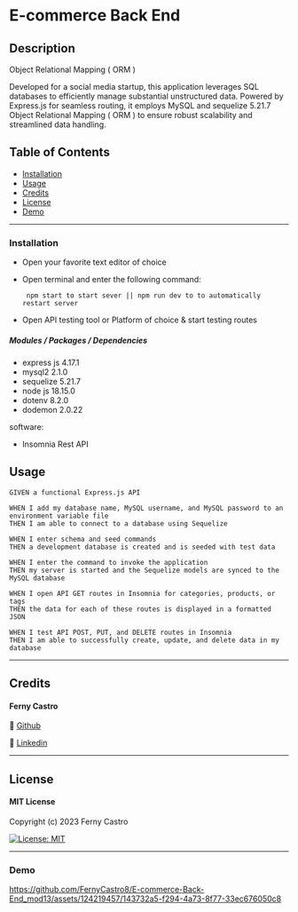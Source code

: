 # E-commerce Back End

## Description

Object Relational Mapping ( ORM )

Developed for a social media startup, this application leverages SQL databases to efficiently manage substantial unstructured data. Powered by Express.js for seamless routing, it employs MySQL and sequelize 5.21.7 Object Relational Mapping ( ORM ) to ensure robust scalability and streamlined data handling.


## Table of Contents

- [Installation](#installation)
- [Usage](#usage)
- [Credits](#credits)
- [License](#license)
- [Demo](#demo)

---

### Installation
- Open your favorite text editor of choice
- Open terminal and enter the following command:

   `` npm start to start sever || npm run dev to to automatically restart server``
   
- Open API testing tool or Platform of choice & start testing routes

##### **Modules / Packages / Dependencies**

- express js    4.17.1
- mysql2    2.1.0
- sequelize 5.21.7
- node js   18.15.0
- dotenv    8.2.0
- dodemon   2.0.22

software:
- Insomnia Rest API


## Usage

```
GIVEN a functional Express.js API

WHEN I add my database name, MySQL username, and MySQL password to an environment variable file
THEN I am able to connect to a database using Sequelize

WHEN I enter schema and seed commands
THEN a development database is created and is seeded with test data

WHEN I enter the command to invoke the application
THEN my server is started and the Sequelize models are synced to the MySQL database

WHEN I open API GET routes in Insomnia for categories, products, or tags
THEN the data for each of these routes is displayed in a formatted JSON

WHEN I test API POST, PUT, and DELETE routes in Insomnia
THEN I am able to successfully create, update, and delete data in my database
```

---

## Credits

#### Ferny Castro 

🔗 [Github](https://github.com/FernyCastro8)

🔗 [Linkedin](https://www.linkedin.com/in/ferny-castro/)


---

## License

#### MIT License

Copyright (c) 2023 Ferny Castro

[![License: MIT](https://img.shields.io/badge/License-MIT-yellow.svg)](https://opensource.org/licenses/MIT)

---

### Demo

https://github.com/FernyCastro8/E-commerce-Back-End_mod13/assets/124219457/143732a5-f294-4a73-8f77-33ec676050c8
